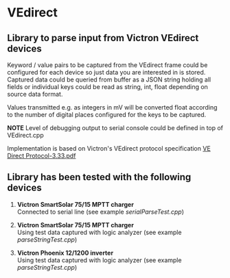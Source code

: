 # VEdirect

## Library to parse input from Victron VEdirect devices

Keyword / value pairs to be captured from the VEdirect frame could be configured for each device so just data you are interested in is stored. Captured data could be queried from buffer as a JSON string holding all fields or individual keys could be read as string, int, float depending on source data format.

Values transmitted e.g. as integers in mV will be converted float according to the number of digital places configured for the keys to be captured.

**NOTE** Level of debugging output to serial console could be defined in top of VEdirect.cpp

Implementation is based on Victron's VEdirect protocol specification
[VE Direct Protocol-3.33.pdf](https://www.victronenergy.com/upload/documents/VE.Direct-Protocol-3.33.pdf)

## Library has been tested with the following devices

1. **Victron SmartSolar 75/15 MPTT charger**  
Connected to serial line (see example *serialParseTest.cpp*)

2. **Victron SmartSolar 75/15 MPTT charger**  
Using test data captured with logic analyzer (see example *parseStringTest.cpp*)

3. **Victron Phoenix 12/1200 inverter**  
Using test data captured with logic analyzer (see example *parseStringTest.cpp*)
